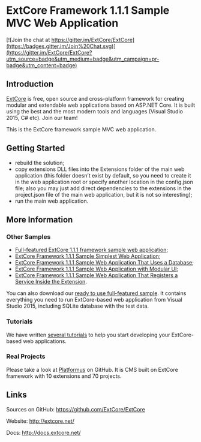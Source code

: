 # ExtCore Framework 1.1.1 Sample MVC Web Application

[![Join the chat at https://gitter.im/ExtCore/ExtCore](https://badges.gitter.im/Join%20Chat.svg)](https://gitter.im/ExtCore/ExtCore?utm_source=badge&utm_medium=badge&utm_campaign=pr-badge&utm_content=badge)

## Introduction

[ExtCore](https://github.com/ExtCore/ExtCore) is free, open source and cross-platform framework for creating
modular and extendable web applications based on ASP.NET Core. It is built using the best and the most modern
tools and languages (Visual Studio 2015, C# etc). Join our team!

This is the ExtCore framework sample MVC web application.

## Getting Started

* rebuild the solution;
* copy extensions DLL files into the Extensions folder of the main web application (this folder doesn’t exist by default,
so you need to create it in the web application root or specify another location in the config.json file; also you may just
add direct dependencies to the extensions in the project.json file of the main web application, but it is not so interesting);
* run the main web application.

## More Information

### Other Samples

* [Full-featured ExtCore 1.1.1 framework sample web application](https://github.com/ExtCore/ExtCore-Sample);
* [ExtCore Framework 1.1.1 Sample Simplest Web Application](https://github.com/ExtCore/ExtCore-Sample-Simplest);
* [ExtCore Framework 1.1.1 Sample Web Application That Uses a Database](https://github.com/ExtCore/ExtCore-Sample-Data);
* [ExtCore Framework 1.1.1 Sample Web Application with Modular UI](https://github.com/ExtCore/ExtCore-Sample-Modular-Ui);
* [ExtCore Framework 1.1.1 Sample Web Application That Registers a Service Inside the Extension](https://github.com/ExtCore/ExtCore-Sample-Service).

You can also download our [ready to use full-featured sample](http://extcore.net/files/ExtCore-Sample-1.1.1.zip).
It contains everything you need to run ExtCore-based web application from Visual Studio 2015, including SQLite
database with the test data.

### Tutorials

We have written [several tutorials](http://docs.extcore.net/en/latest/getting_started/index.html)
to help you start developing your ExtCore-based web applications.

### Real Projects

Please take a look at [Platformus](https://github.com/Platformus/Platformus) on GitHub. It is CMS
built on ExtCore framework with 10 extensions and 70 projects.

## Links

Sources on GitHub: https://github.com/ExtCore/ExtCore

Website: http://extcore.net/

Docs: http://docs.extcore.net/
